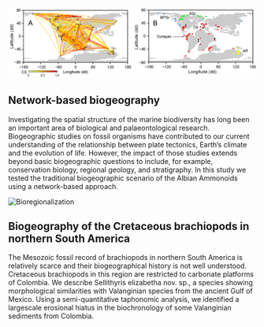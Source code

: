 ![Bioregionalization](assets/img/Bioregionalization-A.png)
## Network-based biogeography
Investigating the spatial structure of the marine biodiversity has long been an important area of biological and palaeontological research.  Biogeographic studies on fossil organisms have contributed to our current understanding of the relationship between plate tectonics, Earth’s climate and the evolution of life. However, the impact of those studies extends beyond basic biogeographic questions to include, for example, conservation biology, regional geology, and stratigraphy. In this study we tested the traditional biogeographic scenario of the Albian Ammonoids using a network-based approach.

![Bioregionalization](assets/img/Bioregionalization-Cretaceous.png)
## Biogeography of the Cretaceous brachiopods in northern South America
The Mesozoic fossil record of brachiopods in northern South America is relatively scarce and their biogeographical history is not well understood. Cretaceous brachiopods in this region are restricted to carbonate platforms of Colombia. We describe Sellithyris elizabetha nov. sp., a species showing morphological similarities with Valanginian species from the ancient Gulf of Mexico. Using a semi-quantitative taphonomic analysis, we identified a largescale erosional hiatus in the biochronology of some Valanginian sediments from Colombia.
